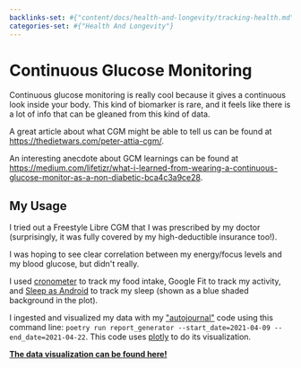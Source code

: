```yaml
---
backlinks-set: #{"content/docs/health-and-longevity/tracking-health.md" "content/docs/lifelogging/what-and-why.md"}
categories-set: #{"Health And Longevity"}
---
```

# Continuous Glucose Monitoring

Continuous glucose monitoring is really cool because it gives a continuous look
inside your body. This kind of biomarker is rare, and it feels like there is a
lot of info that can be gleaned from this kind of data.

A great article about what CGM might be able to tell us can be found at
https://thedietwars.com/peter-attia-cgm/.

An interesting anecdote about GCM learnings can be found at
https://medium.com/lifetizr/what-i-learned-from-wearing-a-continuous-glucose-monitor-as-a-non-diabetic-bca4c3a9ce28.

## My Usage

I tried out a Freestyle Libre CGM that I was prescribed by my doctor
(surprisingly, it was fully covered by my high-deductible insurance too!). 

I was hoping to see clear correlation between my energy/focus levels and my
blood glucose, but didn't really.

I used [cronometer](https://cronometer.com/) to track my food intake,
Google Fit to track my activity, and [Sleep as
Android](https://sleep.urbandroid.org/) to track my sleep (shown as a blue
shaded background in the plot).

I ingested and visualized my data with my
["autojournal"](https://github.com/kovasap/autojournal) code using this command
line: `poetry run report_generator --start_date=2021-04-09
--end_date=2021-04-22`. This code uses [plotly](https://plotly.com/python/) to
do its visualization.

**[The data visualization can be found here!](/cgm-data.html)**